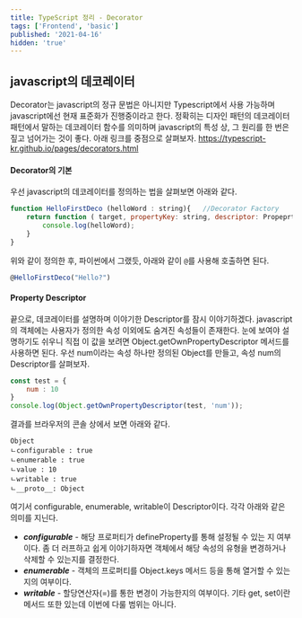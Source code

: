```yaml
---
title: TypeScript 정리 - Decorator
tags: ['Frontend', 'basic']
published: '2021-04-16'
hidden: 'true'
---
```

## javascript의 데코레이터
Decorator는 javascript의 정규 문법은 아니지만 Typescript에서 사용 가능하며 javascript에선 현재 표준화가 진행중이라고 한다. 정확히는 디자인 패턴의 데코레이터 패턴에서 말하는 데코레이터 함수를 의미하며 javascript의 특성 상, 그 원리를 한 번은 짚고 넘어가는 것이 좋다. 아래 링크를 중점으로 살펴보자.
https://typescript-kr.github.io/pages/decorators.html

#### Decorator의 기본
우선 javascript의 데코레이터를 정의하는 법을 살펴보면 아래와 같다.
```javascript
function HelloFirstDeco (helloWord : string){	//Decorator Factory
	return function ( target, propertyKey: string, descriptor: PropeprtyDescriptor) { //Decorator
		console.log(helloWord);
	}
}
```
위와 같이 정의한 후, 파이썬에서 그랬듯, 아래와 같이 ```@```를 사용해 호출하면 된다.
```javascript
@HelloFirstDeco("Hello?")
```



#### Property Descriptor
끝으로, 데코레이터를 설명하며 이야기한 Descriptor를 잠시 이야기하겠다. javascript의 객체에는 사용자가 정의한 속성 이외에도 숨겨진 속성들이 존재한다. 눈에 보여야 설명하기도 쉬우니 직접 이 값을 보려면 Object.getOwnPropertyDescriptor 메서드를 사용하면 된다. 우선 num이라는 속성 하나만 정의된 Object를 만들고, 속성 num의 Descriptor를 살펴보자.
```javascript
const test = {
	num : 10
}
console.log(Object.getOwnPropertyDescriptor(test, 'num'));
```
결과를 브라우저의 콘솔 상에서 보면 아래와 같다.
```
Object
ㄴconfigurable : true
ㄴenumerable : true
ㄴvalue : 10
ㄴwritable : true
ㄴ__proto__: Object
```
여기서 configurable, enumerable, writable이 Descriptor이다. 각각 아래와 같은 의미를 지닌다.
+ ***configurable*** - 해당 프로퍼티가 defineProperty를 통해 설정될 수 있는 지 여부이다. 좀 더 러프하고 쉽게 이야기하자면 객체에서 해당 속성의 유형을 변경하거나 삭제할 수 있는지를 결정한다.
+ ***enumerable*** - 객체의 프로퍼티를 Object.keys 메서드 등을 통해 열거할 수 있는 지의 여부이다.
+ ***writable*** - 할당연산자(=)를 통한 변경이 가능한지의 여부이다.
기타 get, set이란 메서드 또한 있는데 이번에 다룰 범위는 아니다.
